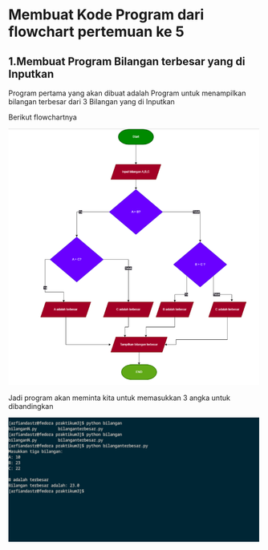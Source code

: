 # **Membuat Kode Program dari flowchart pertemuan ke 5**

## **1.Membuat Program Bilangan terbesar yang di Inputkan**

Program pertama yang akan dibuat adalah Program untuk menampilkan bilangan terbesar dari 3 Bilangan yang di Inputkan

Berikut flowchartnya

<img src="/.images/pertama.png" width="500" alt="Flowchart">

Jadi program akan meminta kita untuk memasukkan 3 angka untuk dibandingkan 

<img src="/.images/outputprogram1.png" width="500" alt="Flowchart">

